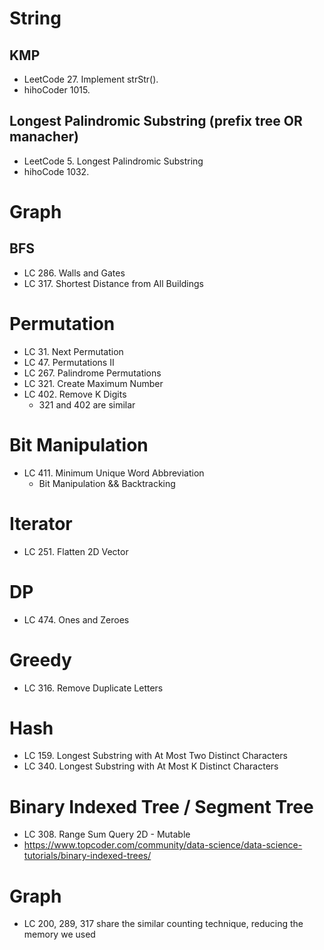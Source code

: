 # String

## KMP
  - LeetCode 27. Implement strStr().
  - hihoCoder 1015. 

## Longest Palindromic Substring (prefix tree OR manacher)
  - LeetCode 5. Longest Palindromic Substring
  - hihoCode 1032.

# Graph

## BFS

  - LC 286. Walls and Gates
  - LC 317. Shortest Distance from All Buildings

# Permutation

  - LC 31. Next Permutation
  - LC 47. Permutations II
  - LC 267. Palindrome Permutations
  - LC 321. Create Maximum Number
  - LC 402. Remove K Digits
    - 321 and 402 are similar

# Bit Manipulation

  - LC 411. Minimum Unique Word Abbreviation
    - Bit Manipulation && Backtracking

# Iterator

  - LC 251. Flatten 2D Vector

# DP
  
  - LC 474. Ones and Zeroes

# Greedy

  - LC 316. Remove Duplicate Letters

# Hash

  - LC 159. Longest Substring with At Most Two Distinct Characters
  - LC 340. Longest Substring with At Most K Distinct Characters

# Binary Indexed Tree / Segment Tree

  - LC 308. Range Sum Query 2D - Mutable
  - https://www.topcoder.com/community/data-science/data-science-tutorials/binary-indexed-trees/

# Graph

  - LC 200, 289, 317 share the similar counting technique, reducing the memory we used
